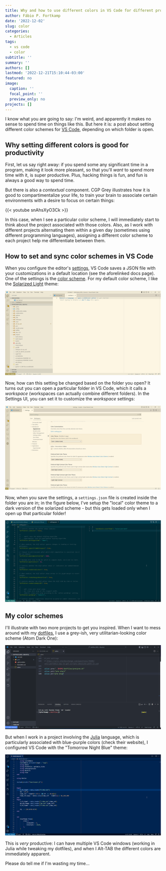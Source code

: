 ```yaml
---
title: Why and how to use different colors in VS Code for different projects
author: Fábio P. Fortkamp
date: '2022-12-02'
slug: color
categories:
  - Articles
tags:
  - vs code
  - color
subtitle: ''
summary: ''
authors: []
lastmod: '2022-12-21T15:10:44-03:00'
featured: no
image:
  caption: ''
  focal_point: ''
  preview_only: no
projects: []
---
```


I know what you are going to say: I'm weird, and apparently it makes no sense to
spend time on things like this. But here it is: a post about setting different
color schemes for [VS Code](https://code.visualstudio.com/), depending on which
folder is open.

## Why setting different colors is good for productivity

First, let us say right away: if you spend some any significant time in a
program, making it look more pleasant, so that you'll *want* to spend more time
with it, is super productive. Plus, hacking things is fun, and fun is always a 
good way to spend time.

But there is also a *contextual* component. CGP Grey illustrates how it is
good to compartimentalize your life, to train your brain to associate certain 
environments with a desire to focus on certain things:

{{< youtube snAhsXyO3Ck >}}

In this case, when I see a particular color scheme, I will immediately start to
think about the project associated with those colors. Also,
as I work with different projects alternating them within a given day (sometimes
using different programming languages), assigning a different color scheme to 
each project help me differentiate between them.

## How to set and sync color schemes in VS Code

When you configure the editor's 
[settings](https://code.visualstudio.com/docs/getstarted/settings), VS Code 
saves a JSON file with your customizations in a default location (see the 
aforelinked docs page). One of the settings is the [color  scheme](https://code.visualstudio.com/docs/getstarted/themes). For my default 
color scheme, I like the 
[Solarized Light](https://ethanschoonover.com/solarized/) theme:

![Screenshot of VS Code in the Solarized Light color scheme](images/Code_PGvr0Covqz.png)


Now, how can this setting be changed based on the folder you open? It turns out
you can open a particular folder in VS Code, which it calls a *workspace* 
(workspaces can actually combine different folders). In the Settings UI, you
can set it to customize the *workspace* settings:

![Screenshot of the VS Code settings editor](images/Code_wCsyAXtpD6.png)

Now, when you save the settings, a `settings.json` file is created inside the
folder you are in; in the figure below, I've setup the "local" color theme to
a dark version of the solarized scheme - but this gets loaded only when I open
up that particular folder!

![Screenshot of VS Code in the Solarized Dark color scheme](images/Code_qYRrZ4Z2eM.png)

## My color schemes

I'll illustrate with two more projects to get you inspired. When I want to mess
around with my [dotfiles](https://github.com/fabiofortkamp/dotfiles/), I use
a grey-ish, very utilitarian-looking color scheme (Atom Dark One):

![Screenshot of VS Code in a gray-like color scheme](images/Code_ZErK6i88nf.png)

But when I work in a project involving the [Julia](https://julialang.org/)
language, which is particularly associated with blue-purple colors (check their
website), I configured VS Code with the "Tomorrow Night Blue" theme:

![Screenshot of VS Code in a blue-purple color scheme](images/Code_AKPuxJ5Q4K.png)

This is *very* productive: I can have multiple VS Code windows (working in Julia while tweaking my 
dotfiles), and when I Alt-TAB the different colors are immediately apparent.

Please do tell me if I'm wasting my time...
